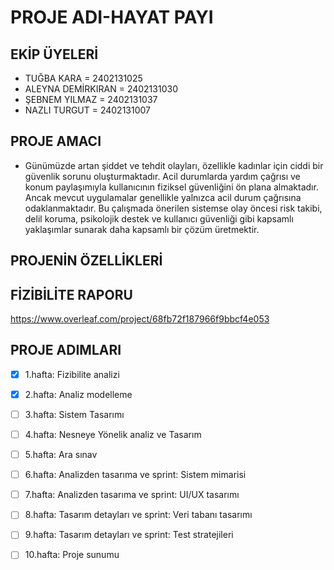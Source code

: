 # PROJE ADI-HAYAT PAYI
## EKİP ÜYELERİ
- TUĞBA KARA = 2402131025
- ALEYNA DEMİRKIRAN = 2402131030
- ŞEBNEM YILMAZ = 2402131037
- NAZLI TURGUT =  2402131007
## PROJE AMACI
- Günümüzde artan şiddet ve tehdit olayları, özellikle kadınlar için ciddi bir güvenlik sorunu oluşturmaktadır.
Acil durumlarda yardım çağrısı ve konum paylaşımıyla kullanıcının fiziksel güvenliğini ön plana almaktadır.
Ancak mevcut uygulamalar genellikle yalnızca acil durum çağrısına odaklanmaktadır. 
Bu çalışmada önerilen sistemse olay öncesi risk takibi, delil koruma, psikolojik destek ve kullanıcı güvenliği gibi kapsamlı yaklaşımlar sunarak daha kapsamlı bir çözüm üretmektir.

## PROJENİN ÖZELLİKLERİ



## FİZİBİLİTE RAPORU 
  https://www.overleaf.com/project/68fb72f187966f9bbcf4e053

## PROJE ADIMLARI 
- [x] 1.hafta: Fizibilite analizi
- [X] 2.hafta: Analiz modelleme
- [ ] 3.hafta: Sistem Tasarımı
- [ ] 4.hafta: Nesneye Yönelik analiz ve Tasarım
- [ ] 5.hafta: Ara sınav
- [ ] 6.hafta: Analizden tasarıma ve sprint: Sistem mimarisi
- [ ] 7.hafta: Analizden tasarıma ve sprint: UI/UX tasarımı
- [ ] 8.hafta: Tasarım detayları ve sprint: Veri tabanı tasarımı 
- [ ] 9.hafta: Tasarım detayları ve sprint: Test stratejileri 
- [ ] 10.hafta: Proje sunumu


